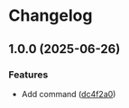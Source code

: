 # Changelog

## 1.0.0 (2025-06-26)


### Features

* Add command ([dc4f2a0](https://github.com/koki-develop/ts-cli-template/commit/dc4f2a09a36abb51a0205306dd461e22e4ea4db2))
